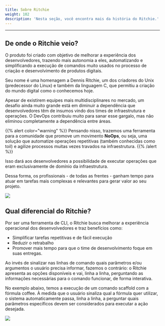 ```yaml
---
title: Sobre Ritchie
weight: 102
description: 'Nesta seção, você encontra mais da história do Ritchie.'
---
```


---

## **De onde o Ritchie veio?**

O produto foi criado com objetivo de melhorar a experiência dos desenvolvedores, trazendo mais autonomia a eles, automatizando e simplificando a execução de comandos muito usados no processo de criação e desenvolvimento de produtos digitais.

Seu nome é uma homenagem a Dennis Ritchie, um dos criadores do Unix \(predecessor do Linux\) e também da linguagem C, que permitiu a criação do mundo digital como o conhecemos hoje.

Apesar de existirem equipes mais multidisciplinares no mercado, um desafio ainda muito grande está em diminuir a dependência que desenvolvedores têm de insumos vindo dos times de infraestrutura e operações. O DevOps contribuiu muito para sanar esse gargalo, mas não eliminou completamente a dependência entre áreas.

{{% alert color="warning" %}}
Pensando nisso, trazemos uma ferramenta para a comunidade que promove um movimento **NoOps**, ou seja, uma solução que automatize operações repetitivas \(também conhecidas como toil\) e agilize processos muitas vezes travados na infraestrutura.
{{% /alert %}}

Isso dará aos desenvolvedores a possibilidade de executar operações que eram exclusivamente de domínio da infraestrutura.

Dessa forma, os profissionais - de todas as frentes - ganham tempo para atuar em tarefas mais complexas e relevantes para gerar valor ao seu projeto.

![](/shared/rit-demo-deploy-project.gif)

## **Qual diferencial do Ritchie?**

Por ser uma ferramenta de CLI, o Ritchie busca melhorar a experiência operacional dos desenvolvedores e traz benefícios como:

* Simplificar tarefas repetitivas e de fácil execução
* Reduzir o retrabalho
* Promover mais tempo para que o time de desenvolvimento foque em suas entregas.

Ao invés de sinalizar nas linhas de comando quais parâmetros e/ou argumentos o usuário precisa informar, fazemos o contrário: o Ritchie apresenta as opções disponíveis e vai, linha a linha, perguntando as informações necessárias para o comando funcionar, de forma interativa. 

No exemplo abaixo, temos a execução de um comando scaffold com a fórmula coffee. À medida que o usuário sinaliza qual a fórmula quer utilizar, o sistema automaticamente passa, linha a linha, a perguntar quais parâmetros específicos devem ser considerados para executar a ação desejada.


![](/shared/rit-scaffold-generate-coffe-go.gif)
